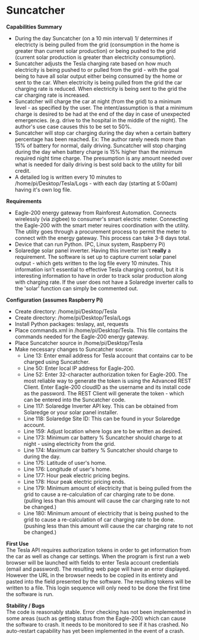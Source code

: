 # Suncatcher

<b>Capabilities Summary</b>
<ul>
  <li>During the day Suncatcher (on a 10 min interval) 1/ determines if electricty is being pulled from the grid (consumption in the home is greater than current solar production) or being pushed to the grid (current solar production is greater than electricity consumption).
  <li>Suncatcher adjusts the Tesla charging rate based on how much electricity is being pushed to or pulled from the grid - with the goal being to have all solar output either being consumed by the home or sent to the car.  When electricity is being pulled from the grid the car charging rate is reduced.  When electricity is being sent to the grid the car charging rate is increased. 
  <li>Suncatcher will charge the car at night (from the grid) to a minimum level - as specified by the user.  The intent/assumption is that a minimum charge is desired to be had at the end of the day in case of unexpected emergencies.  (e.g. drive to the hospital in the middle of the night).  The author's use case causes this to be set to 50%.
  <li>Suncatcher will stop car charging during the day when a certain battery percentage has been reached.  Ex:  The author rarely needs more than 15% of battery for normal, daily driving.  Suncatcher will stop charging during the day when battery charge is 15% higher than the minimum required night time charge.  The presumption is any amount needed over what is needed for daily driving is best sold back to the utility for bill credit.  
  <li>A detailed log is written every 10 minutes to /home/pi/Desktop/Tesla/Logs - with each day (starting at 5:00am) having it's own log file.
</ul>  
<b>Requirements</b>
<ul>
  <li>Eagle-200 energy gateway from Rainforest Automation.  Connects wirelessly (via zigbee) to consumer's smart electric meter.  Connecting the Eagle-200 with the smart meter reuires coordination with the utility.  The utility goes through a procurement process to permit the meter to connect with the energy gateway.  This process can take 3-8 days total.</li>
  <li>Device that can run Python. (PC, Linux system, Raspberry Pi)</li>
  <li>Solaredge solar panel inverter.  Having this inverter isn't <b>really</b> a requirement.  The software is set up to capture current solar panel output - which gets written to the log file every 10 minutes.  This information isn't essential to effective Tesla charging control, but it is interesting information to have in order to track solar production along with charging rate.  If the user does not have a Solaredge inverter calls to the 'solar' function can simply be commented out.
</ul>
<b>Configuration (assumes Raspberry Pi)</b>
<ul>
  <li>Create directory:  /home/pi/Desktop/Tesla
  <li>Create directory:  /home/pi/Desktop/Tesla/Logs
  <li>Install Python packages:  teslapy, ast, requests
  <li>Place commands.xml in /home/pi/Desktop/Tesla. This file contains the commands needed for the Eagle-200 energy gateway.
  <li>Place Suncatcher source in /home/pi/Desktop/Tesla
  <li>Make necessary changes to Suncatcher source:
    <ul>
      <li>Line 13:  Enter email address for Tesla account that contains car to be charged using Suncatcher.
      <li>Line 50:  Enter local IP address for Eagle-200.
      <li>Line 52:  Enter 32-character authorization token for Eagle-200. The most reliable way to generate the token is using the Advanced REST Client.  Enter Eagle-200 cloudID as the username and its install code as the password.  The REST Client will generate the token - which can be entered into the Suncatcher code. 
      <li>Line 117:  Solaredge Inverter API key.  This can be obtained from Solaredge or your solar panel installer.
      <li>Line 118:  Solaredge Site ID:  This can be found in your Solaredge account.
      <li>Line 159:  Adjust location where logs are to be written as desired.
      <li>Line 173:  Minimum car battery % Suncatcher should charge to at night - using electricity from the grid.
      <li>Line 174:  Maximum car battery % Suncatcher should charge to during the day.
      <li>Line 175:  Latitude of user's home.
      <li>Line 176:  Longitude of user's home.
      <li>Line 177:  Hour peak electric pricing begins.
      <li>Line 178:  Hour peak electric pricing ends.
      <li>Line 179:  Minimum amount of electricity that is being pulled from the grid to cause a re-calculation of car charging rate to be done.  (pulling less than this amount will cause the car charging rate to not be changed.)
      <li>Line 180:  Minimum amount of electricity that is being pushed to the grid to cause a re-calculation of car charging rate to be done.  (pushing less than this amount will cause the car charging rate to not be changed.)
      </ul>
</ul>

<b>First Use</b>     
The Tesla API requires authorization tokens in order to get information from the car as well as change car settings.  When the program is first run a web browser will be launched with fields to enter Tesla account credentials (email and password).  The resulting web page will have an error displayed.  However the URL in the browser needs to be copied in its entirety and pasted into the field presented by the software.  The resulting tokens will be written to a file.  This login sequence will only need to be done the first time the software is run.  
        
<b>Stability / Bugs</b><br>
The code is reasonably stable.  Error checking has not been implemented in some areas (such as getting status from the Eagle-200) which can cause the software to crash.  It needs to be monitored to see if it has crashed.  No auto-restart capability has yet been implemented in the event of a crash.
        
        
    

